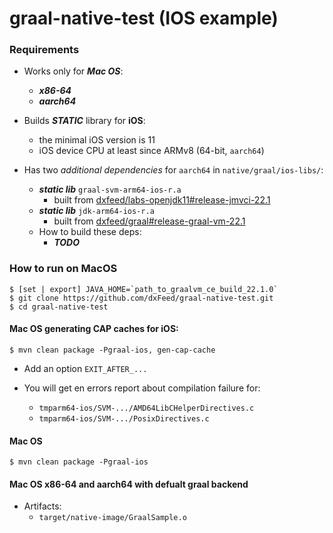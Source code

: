 # graal-native-test (IOS example)

### Requirements
* Works only for **_Mac OS_**:
  * **_x86-64_**
  * **_aarch64_**


* Builds **_STATIC_** library for **iOS**:
  * the minimal iOS version is 11
  * iOS device CPU at least since ARMv8 (64-bit, `aarch64`)


* Has two _additional dependencies_ for `aarch64` in `native/graal/ios-libs/`:
  * **_static lib_** `graal-svm-arm64-ios-r.a`
    * built from [dxfeed/labs-openjdk11#release-jmvci-22.1](https://github.com/dxFeed/labs-openjdk-11/tree/release/jvmci/22.1)
  * **_static lib_** `jdk-arm64-ios-r.a`
    * built from [dxfeed/graal#release-graal-vm-22.1](https://github.com/dxFeed/graal/tree/release/graal-vm/22.1)
  * How to build these deps: 
    * **_TODO_**

### How to run on MacOS

```
$ [set | export] JAVA_HOME=`path_to_graalvm_ce_build_22.1.0`
$ git clone https://github.com/dxFeed/graal-native-test.git
$ cd graal-native-test
```

#### Mac OS generating CAP caches for iOS:
```
$ mvn clean package -Pgraal-ios, gen-cap-cache
```
* Add an option `EXIT_AFTER_...` 

* You will get en errors report about compilation failure for:
  * `tmparm64-ios/SVM-.../AMD64LibCHelperDirectives.c`
  * `tmparm64-ios/SVM-.../PosixDirectives.c`



#### Mac OS
```
$ mvn clean package -Pgraal-ios
```

#### Mac OS x86-64 and aarch64 with defualt graal backend
* Artifacts:
  * `target/native-image/GraalSample.o`
